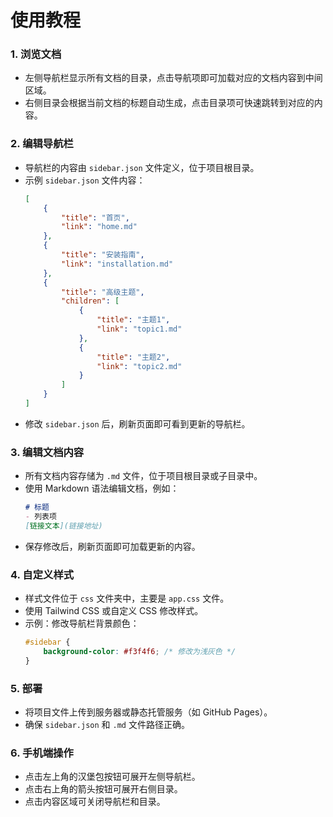 # 使用教程

### 1. 浏览文档
- 左侧导航栏显示所有文档的目录，点击导航项即可加载对应的文档内容到中间区域。
- 右侧目录会根据当前文档的标题自动生成，点击目录项可快速跳转到对应的内容。

### 2. 编辑导航栏
- 导航栏的内容由 `sidebar.json` 文件定义，位于项目根目录。
- 示例 `sidebar.json` 文件内容：
  ```json
  [
      {
          "title": "首页",
          "link": "home.md"
      },
      {
          "title": "安装指南",
          "link": "installation.md"
      },
      {
          "title": "高级主题",
          "children": [
              {
                  "title": "主题1",
                  "link": "topic1.md"
              },
              {
                  "title": "主题2",
                  "link": "topic2.md"
              }
          ]
      }
  ]
  ```
- 修改 `sidebar.json` 后，刷新页面即可看到更新的导航栏。

### 3. 编辑文档内容
- 所有文档内容存储为 `.md` 文件，位于项目根目录或子目录中。
- 使用 Markdown 语法编辑文档，例如：
  ```markdown
  # 标题
  - 列表项
  [链接文本](链接地址)
  ```
- 保存修改后，刷新页面即可加载更新的内容。

### 4. 自定义样式
- 样式文件位于 `css` 文件夹中，主要是 `app.css` 文件。
- 使用 Tailwind CSS 或自定义 CSS 修改样式。
- 示例：修改导航栏背景颜色：
  ```css
  #sidebar {
      background-color: #f3f4f6; /* 修改为浅灰色 */
  }
  ```

### 5. 部署
- 将项目文件上传到服务器或静态托管服务（如 GitHub Pages）。
- 确保 `sidebar.json` 和 `.md` 文件路径正确。

### 6. 手机端操作
- 点击左上角的汉堡包按钮可展开左侧导航栏。
- 点击右上角的箭头按钮可展开右侧目录。
- 点击内容区域可关闭导航栏和目录。
